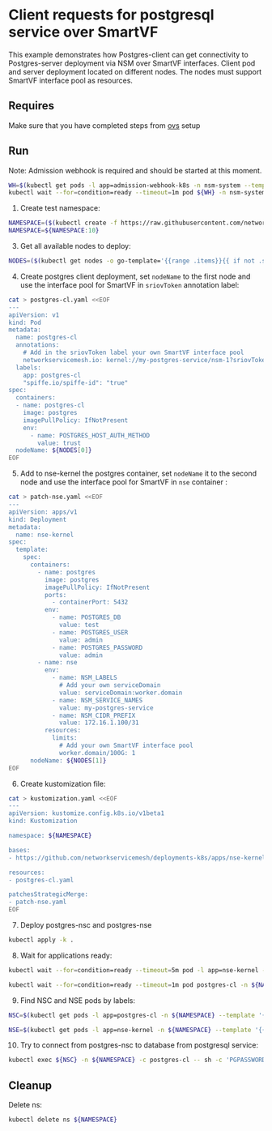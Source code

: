 # Client requests for postgresql service over SmartVF

This example demonstrates how Postgres-client can get connectivity to Postgres-server deployment via NSM over SmartVF interfaces.
Client pod and server deployment located on different nodes. The nodes must support SmartVF interface pool as resources.


## Requires

Make sure that you have completed steps from [ovs](../../ovs) setup

## Run

Note: Admission webhook is required and should be started at this moment.
```bash
WH=$(kubectl get pods -l app=admission-webhook-k8s -n nsm-system --template '{{range .items}}{{.metadata.name}}{{"\n"}}{{end}}')
kubectl wait --for=condition=ready --timeout=1m pod ${WH} -n nsm-system
```

1. Create test namespace:
```bash
NAMESPACE=($(kubectl create -f https://raw.githubusercontent.com/networkservicemesh/deployments-k8s/2398a79b18e21a4acaf155cda9cafe1e6ef1ef94/examples/features/namespace.yaml)[0])
NAMESPACE=${NAMESPACE:10}
```

3. Get all available nodes to deploy:
```bash
NODES=($(kubectl get nodes -o go-template='{{range .items}}{{ if not .spec.taints  }}{{index .metadata.labels "kubernetes.io/hostname"}} {{end}}{{end}}'))
```

4. Create postgres client deployment, set `nodeName` to the first node and use the interface pool for SmartVF in `sriovToken` annotation label:
```bash
cat > postgres-cl.yaml <<EOF
---
apiVersion: v1
kind: Pod
metadata:
  name: postgres-cl
  annotations:
    # Add in the sriovToken label your own SmartVF interface pool
    networkservicemesh.io: kernel://my-postgres-service/nsm-1?sriovToken=worker.domain/100G
  labels:
    app: postgres-cl
    "spiffe.io/spiffe-id": "true"
spec:
  containers:
  - name: postgres-cl
    image: postgres
    imagePullPolicy: IfNotPresent
    env:
      - name: POSTGRES_HOST_AUTH_METHOD
        value: trust
  nodeName: ${NODES[0]}
EOF
```

5. Add to nse-kernel the postgres container, set `nodeName` it to the second node and use the interface pool for SmartVF in `nse` container :
```bash
cat > patch-nse.yaml <<EOF
---
apiVersion: apps/v1
kind: Deployment
metadata:
  name: nse-kernel
spec:
  template:
    spec:
      containers:
        - name: postgres
          image: postgres
          imagePullPolicy: IfNotPresent
          ports:
            - containerPort: 5432
          env:
            - name: POSTGRES_DB
              value: test
            - name: POSTGRES_USER
              value: admin
            - name: POSTGRES_PASSWORD
              value: admin
        - name: nse
          env:
            - name: NSM_LABELS
              # Add your own serviceDomain
              value: serviceDomain:worker.domain
            - name: NSM_SERVICE_NAMES
              value: my-postgres-service
            - name: NSM_CIDR_PREFIX
              value: 172.16.1.100/31
          resources:
            limits:
              # Add your own SmartVF interface pool
              worker.domain/100G: 1
      nodeName: ${NODES[1]}
EOF
```

6. Create kustomization file:
```bash
cat > kustomization.yaml <<EOF
---
apiVersion: kustomize.config.k8s.io/v1beta1
kind: Kustomization

namespace: ${NAMESPACE}

bases:
- https://github.com/networkservicemesh/deployments-k8s/apps/nse-kernel?ref=2398a79b18e21a4acaf155cda9cafe1e6ef1ef94

resources:
- postgres-cl.yaml

patchesStrategicMerge:
- patch-nse.yaml
EOF
```

7. Deploy postgres-nsc and postgres-nse
```bash
kubectl apply -k .
```

8. Wait for applications ready:
```bash
kubectl wait --for=condition=ready --timeout=5m pod -l app=nse-kernel -n ${NAMESPACE}
```
```bash
kubectl wait --for=condition=ready --timeout=1m pod postgres-cl -n ${NAMESPACE}
```

9. Find NSC and NSE pods by labels:
```bash
NSC=$(kubectl get pods -l app=postgres-cl -n ${NAMESPACE} --template '{{range .items}}{{.metadata.name}}{{"\n"}}{{end}}')
```
```bash
NSE=$(kubectl get pods -l app=nse-kernel -n ${NAMESPACE} --template '{{range .items}}{{.metadata.name}}{{"\n"}}{{end}}')
```

10. Try to connect from postgres-nsc to database from postgresql service:
```bash
kubectl exec ${NSC} -n ${NAMESPACE} -c postgres-cl -- sh -c 'PGPASSWORD=admin psql -h 172.16.1.100 -p 5432 -U admin test'
```

## Cleanup

Delete ns:
```bash
kubectl delete ns ${NAMESPACE}
```
